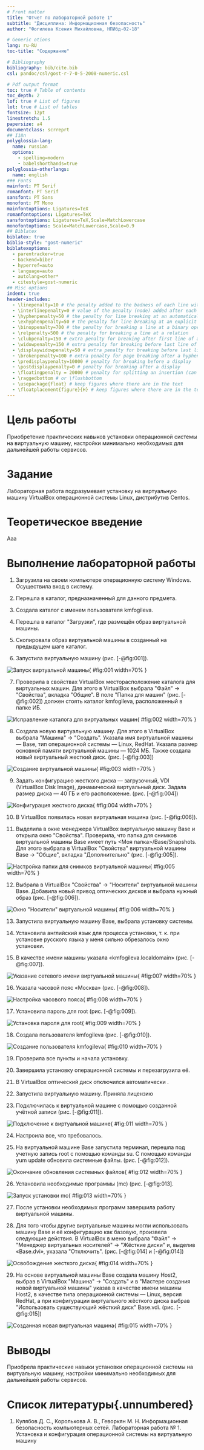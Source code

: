 ```yaml
---
# Front matter
title: "Отчет по лабораторной работе 1"
subtitle: "Дисциплина: Информационная безопасность"
author: "Фогилева Ксения Михайловна, НПИбд-02-18"

# Generic otions
lang: ru-RU
toc-title: "Содержание"

# Bibliography
bibliography: bib/cite.bib
csl: pandoc/csl/gost-r-7-0-5-2008-numeric.csl

# Pdf output format
toc: true # Table of contents
toc_depth: 2
lof: true # List of figures
lot: true # List of tables
fontsize: 12pt
linestretch: 1.5
papersize: a4
documentclass: scrreprt
## I18n
polyglossia-lang:
  name: russian
  options:
	- spelling=modern
	- babelshorthands=true
polyglossia-otherlangs:
  name: english
### Fonts
mainfont: PT Serif
romanfont: PT Serif
sansfont: PT Sans
monofont: PT Mono
mainfontoptions: Ligatures=TeX
romanfontoptions: Ligatures=TeX
sansfontoptions: Ligatures=TeX,Scale=MatchLowercase
monofontoptions: Scale=MatchLowercase,Scale=0.9
## Biblatex
biblatex: true
biblio-style: "gost-numeric"
biblatexoptions:
  - parentracker=true
  - backend=biber
  - hyperref=auto
  - language=auto
  - autolang=other*
  - citestyle=gost-numeric
## Misc options
indent: true
header-includes:
  - \linepenalty=10 # the penalty added to the badness of each line within a paragraph (no associated penalty node) Increasing the value makes tex try to have fewer lines in the paragraph.
  - \interlinepenalty=0 # value of the penalty (node) added after each line of a paragraph.
  - \hyphenpenalty=50 # the penalty for line breaking at an automatically inserted hyphen
  - \exhyphenpenalty=50 # the penalty for line breaking at an explicit hyphen
  - \binoppenalty=700 # the penalty for breaking a line at a binary operator
  - \relpenalty=500 # the penalty for breaking a line at a relation
  - \clubpenalty=150 # extra penalty for breaking after first line of a paragraph
  - \widowpenalty=150 # extra penalty for breaking before last line of a paragraph
  - \displaywidowpenalty=50 # extra penalty for breaking before last line before a display math
  - \brokenpenalty=100 # extra penalty for page breaking after a hyphenated line
  - \predisplaypenalty=10000 # penalty for breaking before a display
  - \postdisplaypenalty=0 # penalty for breaking after a display
  - \floatingpenalty = 20000 # penalty for splitting an insertion (can only be split footnote in standard LaTeX)
  - \raggedbottom # or \flushbottom
  - \usepackage{float} # keep figures where there are in the text
  - \floatplacement{figure}{H} # keep figures where there are in the text
---
```


# Цель работы

Приобретение практических навыков установки операционной системы на виртуальную машину, настройки минимально необходимых для дальнейшей работы сервисов.

# Задание

Лабораторная работа подразумевает установку на виртуальную машину VirtualBox операционной системы Linux, дистрибутив Centos.

# Теоретическое введение

Ааа

# Выполнение лабораторной работы

1. Загрузила на своем компьютере операционную систему Windows. Осуществила вход в систему.

2. Перешла в каталог, предназначенный для данного предмета.

3. Создала каталог с именем пользователя kmfogileva.

4. Перешла в каталог "Загрузки", где размещён образ виртуальной машины.

5. Скопировала образ виртуальной машины в созданный на предыдущем шаге каталог.

6. Запустила виртуальную машину (рис. [-@fig:001]).

![Запуск виртуальной машины](image/1.jpg){ #fig:001 width=70% }

7. Проверила в свойствах VirtualBox месторасположение каталога для виртуальных машин. Для этого в VirtualBox выбрала "Файл" -> "Свойства", вкладка "Общие". 
В поле "Папка для машин" (рис. [-@fig:002]) должен стоять каталог kmfogileva, расположенный в папке ИБ.

![Исправление каталога для виртуальных машин](image/2.jpg){ #fig:002 width=70% }

8. Создала новую виртуальную машину. Для этого в VirtualBox выбрала "Машина" -> "Создать". Указала имя виртуальной машины — Base, тип операционной системы — 
Linux, RedHat. Указала размер основной памяти виртуальной машины — 1024 МБ. Также создала новый виртуальный жесткий диск. (рис. [-@fig:003])

![Создание виртуальной машины](image/3.jpg){ #fig:003 width=70% }

9. Задать конфигурацию жесткого диска — загрузочный, VDI (VirtualBox Disk Image), динамический виртуальный диск. Задала размер диска — 40 ГБ и его 
расположение. (рис. [-@fig:004])

![Конфигурация жесткого диска](image/4.jpg){ #fig:004 width=70% }

10. В VirtualBox появилась новая виртуальная машина (рис. [-@fig:006]).

11. Выделила в окне менеджера VirtualBox виртуальную машину Base и открыла окно "Свойства". Проверила, что папка для снимков виртуальной машины Base имеет 
путь <Моя папка>/Base/Snapshots. Для этого выбрала в VirtualBox "Свойства" виртуальной машины Base -> "Общие", вкладка "Дополнительно" (рис. [-@fig:005]).

![Настройка папки для снимков виртуальной машины](image/5.jpg){ #fig:005 width=70% }

12. Выбрала в VirtualBox "Свойства" -> "Носители" виртуальной машины Base. Добавила новый привод оптических дисков и выбрала нужный образ (рис. [-@fig:006]).

![Окно "Носители" виртуальной машины](image/6.jpg){ #fig:006 width=70% }

13. Запустила виртуальную машину Base, выбрала установку системы.

14. Установила английский язык для процесса установки, т. к. при установке русского языка у меня сильно обрезалось окно установки.

15. В качестве имени машины указала «kmfogileva.localdomain» (рис. [-@fig:007]).

![Указание сетевого имени виртуальной машины](image/7.jpg){ #fig:007 width=70% }

16. Указала часовой пояс «Москва» (рис. [-@fig:008]).

![Настройка часового пояса](image/8.jpg){ #fig:008 width=70% }

17. Установила пароль для root (рис. [-@fig:009]).

![Установка пароля для root](image/9.jpg){ #fig:009 width=70% }

18. Создала пользователя kmfogileva (рис. [-@fig:010]).

![Создание пользователя kmfogileva](image/10.jpg){ #fig:010 width=70% }

19. Проверила все пункты и начала установку.

20. Завершила установку операционной системы и перезагрузила её.

21. В VirtualBox оптический диск отключился автоматически .

22. Запустила виртуальную машину. Приняла лицензию

23. Подключилась к виртуальной машине с помощью созданной учётной записи (рис. [-@fig:011]).

![Подключение к виртуальной машине](image/11.jpg){ #fig:011 width=70% }

24. Настроила все, что требовалось.

25. На виртуальной машине Base запустила терминал, перешла под учетную запись root с помощью команды su. С помощью команды yum update 
обновила системные файлы. (рис. [-@fig:012]).

![Окончание обновления системных файлов](image/12.jpg){ #fig:012 width=70% }

26. Установила необходимые программы (mc) (рис. [-@fig:013].

![Запуск установки mc](image/13.jpg){ #fig:013 width=70% }

27. После установки необходимых программ завершила работу виртуальной машины.

28. Для того чтобы другие виртуальные машины могли использовать машину Base и её конфигурацию как базовую, произвела следующие действия. В VirtualBox в меню 
выбрала "Файл" -> "Менеджер виртуальных носителей" -> "Жёсткие диски" и, выделив «Base.dvi», указала "Отключить". (рис. [-@fig:014] и [-@fig:014])

![Освобождение жесткого диска](image/14.jpg){ #fig:014 width=70% }


29. На основе виртуальной машины Base создала машину Host2, выбрав в VirtualBox "Машина" -> "Создать" и в "Мастере создания новой виртуальной машины" указав 
в качестве имени машины Host2, в качестве типа операционной системы — Linux, версия RedHat, а при конфигурации виртуального жёсткого диска выбрав 
"Использовать существующий жёсткий диск" Base.vdi. (рис. [-@fig:015])

![Созданная новая виртуальная машина](image/15.jpg){ #fig:015 width=70% }

# Выводы

Приобрела практические навыки установки операционной системы на виртуальную машину, настройки минимально необходимых для дальнейшей работы сервисов.

# Список литературы{.unnumbered}

1. Кулябов Д. С., Королькова А. В., Геворкян М. Н. Информационная безопасность компьютерных сетей. Лабораторная работа № 1. Установка и конфигурация 
операционной системы на виртуальную машину